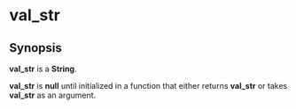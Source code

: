 # val\_str

## Synopsis <a id="synopsis"></a>

**val\_str** is a **String**.

**val\_str** is **null** until initialized in a function that either returns **val\_str** or takes **val\_str** as an argument.

